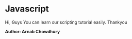 # Javascript
Hi, Guys
You can learn our scripting tutorial easily. Thankyou<br>
<p><b>Author: Arnab Chowdhury</b></p>
